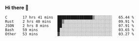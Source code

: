 ### Hi there 👋

<!--
**WShiBin/WShiBin** is a ✨ _special_ ✨ repository because its `README.md` (this file) appears on your GitHub profile.

Here are some ideas to get you started:

- 🔭 I’m currently working on ...
- 🌱 I’m currently learning ...
- 👯 I’m looking to collaborate on ...
- 🤔 I’m looking for help with ...
- 💬 Ask me about ...
- 📫 How to reach me: ...
- 😄 Pronouns: ...
- ⚡ Fun fact: ...
-->

<!--START_SECTION:waka-->
```text
C       17 hrs 41 mins  ████████████████▒░░░░░░░░   65.44 % 
Rust    2 hrs 40 mins   ██▒░░░░░░░░░░░░░░░░░░░░░░   09.91 % 
JSON    2 hrs 8 mins    ██░░░░░░░░░░░░░░░░░░░░░░░   07.91 % 
Bash    59 mins         █░░░░░░░░░░░░░░░░░░░░░░░░   03.65 % 
Other   53 mins         ▓░░░░░░░░░░░░░░░░░░░░░░░░   03.27 % 
```
<!--END_SECTION:waka-->
